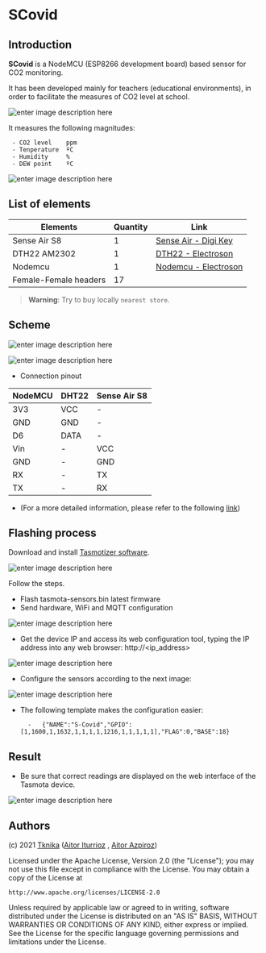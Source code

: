 # SCovid



## Introduction

**SCovid** is a NodeMCU (ESP8266 development board) based sensor for CO2 monitoring. 

It has been developed mainly for teachers (educational environments), in order to facilitate the measures of CO2 level at school.

![enter image description here](Sentsoreak.png "Sensors")

It measures the following magnitudes: 

	 - CO2 level    ppm 
	 - Tenperature  ºC 
	 - Humidity     %
	 - DEW point    ºC
 
![enter image description here](Muntaia.png "Muntaia")


## List of elements
|Elements| Quantity | Link | 
|---|---|---|
| Sense Air S8| 1 |[Sense Air - Digi Key](https://www.digikey.es/product-detail/es/senseair-north-america-inc/004-0-0017/2194-004-0-0017-ND/10416536?utm_adgroup=Gas%20Sensors&utm_source=google&utm_medium=cpc&utm_campaign=Shopping_Product_Sensors%2C%20Transducers&utm_term=&productid=10416536&gclid=CjwKCAjwxuuCBhATEiwAIIIz0dKA79hlJd5p6Pi6lWrorZQlp4i2TtIozsbHxj0ZyZ9SqScUC76-VBoC6QgQAvD_BwE)|
| DTH22 AM2302| 1 |[DTH22 - Electroson](https://electroson.com/producto/arduino-sensor-temperatura-y-humedad/ARDHT22)|
| Nodemcu| 1 |[Nodemcu - Electroson](https://electroson.com/)|
| Female-Female headers| 17 ||

> **Warning**: Try to buy locally ```nearest store```.

## Scheme
![enter image description here](eskemafzz_bb.png "Muntaia")

![enter image description here](eskemafzz_schem.png "Muntaia")

 - Connection pinout
 
|NodeMCU|DHT22|Sense Air S8|
|---|---|---|
| 3V3| VCC |-|
| GND| GND|-|
| D6| DATA |-|
| Vin|-|VCC|
| GND|-|GND|
| RX|-|TX|
| TX|-|RX|

  - (For a more detailed information, please refer to the following [link](https://senseair.com/products/size-counts/s8-residential/))


## Flashing process

Download and install [Tasmotizer software](https://github.com/tasmota/tasmotizer).


![enter image description here](Tasmotizer04.png "Tasmotizer")

Follow the steps. 

- Flash tasmota-sensors.bin latest firmware
- Send hardware, WiFi and MQTT configuration

![enter image description here](Tramotizer08.png "Tasmotizer")

- Get the device IP and access its web configuration tool, typing the IP address into any web browser: http://<ip_address>

![enter image description here](Tasmotizer10.png "Tasmotizer")

- Configure the sensors according to the next image:

![enter image description here](Tasmotizer12.png "Tasmotizer")

- The following template makes the configuration easier:

		-   {"NAME":"S-Covid","GPIO":[1,1600,1,1632,1,1,1,1,1216,1,1,1,1,1],"FLAG":0,"BASE":18}


## Result

 - Be sure that correct readings are displayed on the web interface of the Tasmota device.

![enter image description here](Tasmota100.png "Tasmotizer")


## Authors

(c) 2021 [Tknika](https://tknika.eus/) ([Aitor Iturrioz](https://github.com/bodiroga) ,  [Aitor Azpiroz](https://github.com/axpirina))

Licensed under the Apache License, Version 2.0 (the "License");
you may not use this file except in compliance with the License.
You may obtain a copy of the License at

    http://www.apache.org/licenses/LICENSE-2.0

Unless required by applicable law or agreed to in writing, software
distributed under the License is distributed on an "AS IS" BASIS,
WITHOUT WARRANTIES OR CONDITIONS OF ANY KIND, either express or implied.
See the License for the specific language governing permissions and
limitations under the License.
